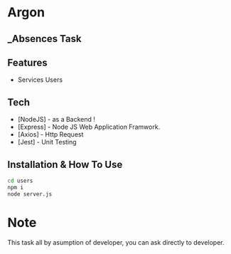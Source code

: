 # Argon
## _Absences Task

## Features
- Services Users

## Tech
- [NodeJS] - as a Backend !
- [Express] - Node JS Web Application Framwork.
- [Axios] - Http Request
- [Jest] - Unit Testing

## Installation & How To Use
```sh
cd users
npm i
node server.js
```
# Note
This task all by asumption of developer, you can ask directly to developer.